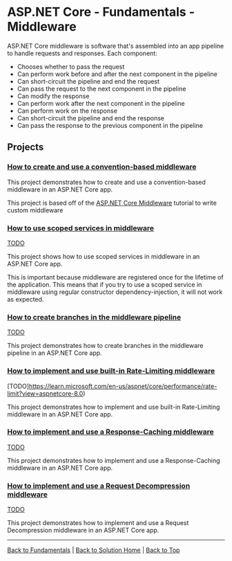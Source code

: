 # ASP.NET Core - Fundamentals - Middleware
ASP.NET Core middleware is software that's assembled into an app pipeline to handle requests and responses. Each component:
- Chooses whether to pass the request
- Can perform work before and after the next component in the pipeline
- Can short-circuit the pipeline and end the request
- Can pass the request to the next component in the pipeline
- Can modify the response
- Can perform work after the next component in the pipeline
- Can perform work on the response
- Can short-circuit the pipeline and end the response
- Can pass the response to the previous component in the pipeline

## Projects
### [How to create and use a convention-based middleware](How%20to%20create%20and%20use%20a%20convention-based%20middleware/.)
This project demonstrates how to create and use a convention-based middleware in an ASP.NET Core app.

This project is based off of the [ASP.NET Core Middleware](https://learn.microsoft.com/en-us/aspnet/core/fundamentals/middleware/write?view=aspnetcore-8.0) tutorial to write custom middleware

### [How to use scoped services in middleware](How%20to%20use%20scoped%20services%20in%20middleware/.)
[TODO](https://learn.microsoft.com/en-us/aspnet/core/fundamentals/middleware/write?view=aspnetcore-8.0#per-request-middleware-dependencies)

This project shows how to use scoped services in middleware in an ASP.NET Core app. 

This is important because middleware are registered once for the lifetime of the application. This means that if you try to use a scoped service in middleware using regular constructor dependency-injection, it will not work as expected.

### [How to create branches in the middleware pipeline](How%20to%20create%20branches%20in%20the%20middleware%20pipeline/.)
[TODO](https://learn.microsoft.com/en-us/aspnet/core/fundamentals/middleware/?view=aspnetcore-8.0#branch-the-middleware-pipeline)

This project demonstrates how to create branches in the middleware pipeline in an ASP.NET Core app.

### [How to implement and use built-in Rate-Limiting middleware](How%20to%20implement%20and%20use%20built-in%20Rate-Limiting%20middleware/.)
[TODO]https://learn.microsoft.com/en-us/aspnet/core/performance/rate-limit?view=aspnetcore-8.0)

This project demonstrates how to implement and use built-in Rate-Limiting middleware in an ASP.NET Core app.

### [How to implement and use a Response-Caching middleware](How%20to%20implement%20and%20use%20a%20Response-Caching%20middleware/.)
[TODO](https://learn.microsoft.com/en-us/aspnet/core/performance/caching/middleware?view=aspnetcore-8.0)

This project demonstrates how to implement and use a Response-Caching middleware in an ASP.NET Core app.

### [How to implement and use a Request Decompression middleware](How%20to%20implement%20and%20use%20a%20Request%20Decompression%20middleware/.)
[TODO](https://learn.microsoft.com/en-us/aspnet/core/fundamentals/middleware/request-decompression?view=aspnetcore-8.0)

This project demonstrates how to implement and use a Request Decompression middleware in an ASP.NET Core app.


<hr>

[Back to Fundamentals](../README.md) |
[Back to Solution Home](../../README.md) |
[Back to Top](#aspnet-core---fundamentals---middleware)
